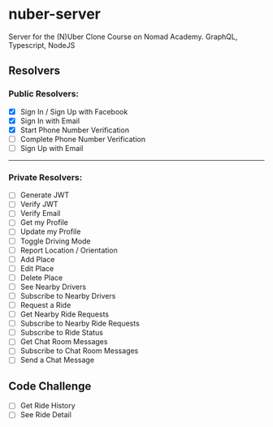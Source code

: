 # nuber-server

Server for the (N)Uber Clone Course on Nomad Academy. GraphQL, Typescript, NodeJS

## Resolvers

### Public Resolvers:

-   [x] Sign In / Sign Up with Facebook
-   [x] Sign In with Email
-   [x] Start Phone Number Verification
-   [ ] Complete Phone Number Verification
-   [ ] Sign Up with Email

---

### Private Resolvers:

-   [ ] Generate JWT
-   [ ] Verify JWT
-   [ ] Verify Email
-   [ ] Get my Profile
-   [ ] Update my Profile
-   [ ] Toggle Driving Mode
-   [ ] Report Location / Orientation
-   [ ] Add Place
-   [ ] Edit Place
-   [ ] Delete Place
-   [ ] See Nearby Drivers
-   [ ] Subscribe to Nearby Drivers
-   [ ] Request a Ride
-   [ ] Get Nearby Ride Requests
-   [ ] Subscribe to Nearby Ride Requests
-   [ ] Subscribe to Ride Status
-   [ ] Get Chat Room Messages
-   [ ] Subscribe to Chat Room Messages
-   [ ] Send a Chat Message

## Code Challenge

-   [ ] Get Ride History
-   [ ] See Ride Detail
